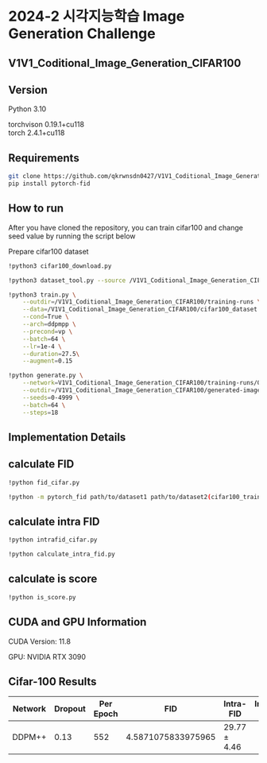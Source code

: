 # 2024-2 시각지능학습 Image Generation Challenge
## V1V1_Coditional_Image_Generation_CIFAR100
## Version

Python 3.10

torchvison 0.19.1+cu118  
torch 2.4.1+cu118  

## Requirements

```bash
git clone https://github.com/qkrwnsdn0427/V1V1_Coditional_Image_Generation_CIFAR100.git
pip install pytorch-fid
```
## How to run
After you have cloned the repository, you can train cifar100 and change seed value by running the script below 

Prepare cifar100 dataset
```bash
!python3 cifar100_download.py
```

```bash
!python3 dataset_tool.py --source /V1V1_Coditional_Image_Generation_CIFAR100/cifar-100-python.tar.gz --dest /V1V1_Coditional_Image_Generation_CIFAR100/cifar100_dataset --resolution=32x32
```

```bash
!python3 train.py \
    --outdir=/V1V1_Coditional_Image_Generation_CIFAR100/training-runs \
    --data=/V1V1_Coditional_Image_Generation_CIFAR100/cifar100_dataset \
    --cond=True \
    --arch=ddpmpp \
    --precond=vp \
    --batch=64 \
    --lr=1e-4 \
    --duration=27.5\
    --augment=0.15
```
```bash
!python generate.py \
    --network=V1V1_Coditional_Image_Generation_CIFAR100/training-runs/00002-cifar100_dataset-cond-ddpmpp-vp-gpus1-batch64-fp32/network-snapshot-027526.pkl \
    --outdir=/V1V1_Coditional_Image_Generation_CIFAR100/generated-images \
    --seeds=0-4999 \
    --batch=64 \
    --steps=18

```


## Implementation Details
## calculate FID
```bash
!python fid_cifar.py 
```

```bash
!python -m pytorch_fid path/to/dataset1 path/to/dataset2(cifar100_train_images)  --batch-size 64
```
## calculate intra FID
```bash
!python intrafid_cifar.py 
```
```bash
!python calculate_intra_fid.py
```
## calculate is score
```bash
!python is_score.py 
```
## CUDA and GPU Information
CUDA Version: 11.8

GPU: NVIDIA RTX 3090

## Cifar-100 Results

| Network         | Dropout |    Per Epoch  |         FID        | Intra-FID | Inception Score |
|-----------------|---------|---------------|--------------------|-------------|-------------|
|  DDPM++         |   0.13  |  552     | 4.5871075833975965 | 29.77 ± 4.46 |            |
